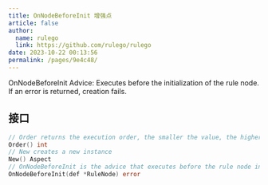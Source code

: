 ```yaml
---
title: OnNodeBeforeInit 增强点
article: false
author: 
  name: rulego
  link: https://github.com/rulego/rulego
date: 2023-10-22 00:13:56
permalink: /pages/9e4c48/
---
```


OnNodeBeforeInit Advice: Executes before the initialization of the rule node. If an error is returned, creation fails.

## 接口

```go
// Order returns the execution order, the smaller the value, the higher the priority
Order() int
// New creates a new instance
New() Aspect
// OnNodeBeforeInit is the advice that executes before the rule node initialization.
OnNodeBeforeInit(def *RuleNode) error
```
